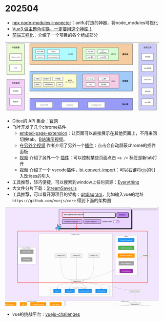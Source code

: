 # 202504

- [npx node-modules-inspector](https://mp.weixin.qq.com/s/_eA4hbaKv2mN6xRLeSsBoQ)：antfu打造的神器，将node_modules可视化
- [Vue3 做主题色切换，一定要用这个神库！](https://www.toutiao.com/article/7482044177954505256/?log_from=6f6bacf61bce88_1744796828745)
- [前端工程化](https://www.toutiao.com/article/7307613068170101260)：介绍了一个项目的各个组成部分

<img src="img/003-202504/image-20250425170020585.png" alt="image-20250425170020585" style="zoom: 50%;" />

- Gitee的 API 集合：[官网](https://gitee.com/api/v5/swagger#/getV5ReposOwnerRepoStargazers?ex=no)
- 飞叶开发了几个chrome插件
  - [embed-page-extension](https://kkgithub.com/cunzaizhuyi/embed-page-extension)：让页面可以直接展示在其他页面上，不用来回切换tab，[B站演示视频](https://www.bilibili.com/video/BV1gNx7e9EKZ/?spm_id_from=333.1387.upload.video_card.click)。
  - 在[另外个视频](https://www.bilibili.com/video/BV1eEpae8Ev1/) 作者介绍了另外一个[插件](https://kkgithub.com/cunzaizhuyi/up-mode-extension)：点击会自动屏蔽chrome的插件面板
  - [视频](https://www.bilibili.com/video/BV1hrpMe4E6x/) 介绍了另外一个 [插件](https://kkgithub.com/cunzaizhuyi/open-new-tab-extension)：可以控制某些页面点击 `<a />` 标签是新tab打开
  - [视频](https://www.bilibili.com/video/BV1cenoezENp) 介绍了一个 vscode插件，[bi-convert-import](https://kkgithub.com/cunzaizhuyi/bi-convert-import)：可以右键将cjs的引入改为es的引入
- 工具推荐，轻巧便捷，可以搜索到window上任何资源：[Everything](https://www.voidtools.com/zh-cn/downloads/)
- 大文件分片下载：[StreamSaver.js](https://www.toutiao.com/article/7297619589423284751)
- 工具推荐，可以看开源项目的架构：[gitdiagram](https://gitdiagram.com/)，比如输入vue的地址 `https://github.com/vuejs/core` 得到下面的架构图

<img src="img/003-202504/image-20250424215518084.png" alt="image-20250424215518084" style="zoom:50%;" />

- vue的挑战平台：[vuejs-challenges](https://cn-vuejs-challenges.netlify.app/challenges.html#category=Built-ins)

